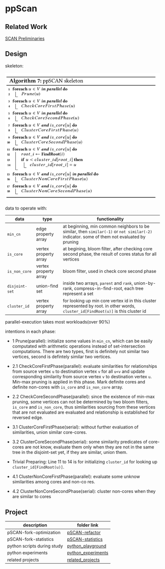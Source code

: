 # ppScan

## Related Work

[SCAN Preliminaries](scan_preliminary.md)

## Design

skeleton:

![ppSCAN skeleton](figures/ppscan-skeleton.png)

data to operate with:

data | type | functionality
--- | --- | --- 
`min_cn` | edge property array  | at beginning, min common neighbors to be similar, then `similar(-1)` or `not similar(-2)` indicator. some of them not evaluated by pruning
`is_core` | vertex property array | at begining, bloom filter, after checking core second phase, the result of cores status for all vertices
`is_non_core` | vertex property array | bloom filter, used in check core second phase
`disjoint-set` | union-find set | inside two arrays, `parent` and `rank`, union-by-rank, compress-in-find-root, each tree represent a set
`cluster_id` | vertex property array | for looking up min core vertex id in this cluster represented by root. in other words, `cluster_id[FindRoot(u)]` is this cluster id

parallel-execution takes most workloads(over 90%)

intentions in each phase:

* 1 Prune(parallel): initialize some values in `min_cn`, which can be easily computated with arithmetic operations instead of 
set-intersection computations. There are two types, first is definitely not similar two vertices, second is defintely 
similar two vertices.

* 2.1 CheckCoreFirstPhase(parallel): evaluate similarities for relationships from source vertex `u` to 
destination vertex `v` for all `u<v` and update corresponding similarity from source vertex `v` to destination vertex `u`. 
Min-max pruning is applied in this phase. Mark definite cores and definite non-cores with `is_core` and `is_non_core` array.

* 2.2 CheckCoreSecondPhase(parallel): since the existence of min-max pruning, some vertices can not be determined by two bloom filters, `is_core` and `is_non_core`, thus similarities sourcing from these vertices that are not evaluated 
are evaluated and relationship is established for reversed edge.

* 3.1 ClusterCoreFirstPhase(serial): without further evaluation of similarities, union similar core-cores.

* 3.2 ClusterCoreSecondPhase(serial): some similarity predicates of core-cores are not know, evaluate them only when they are not in the same tree in the disjoint-set yet, 
if they are similar, union them.

* Trivial Preparing: Line 11 to 14 is for initializing `cluster_id` for looking up `cluster_id[FindRoot(u)]`.

* 4.1 ClusterNonCoreFirstPhase(parallel): evaluate some unknow similarities among cores and non-co res.

* 4.2 ClusterNonCoreSecondPhase(serial): cluster non-cores when they are similar to cores 

## Project 

description | folder link
--- | ---
pSCAN-fork-optimization | [pSCAN-refactor](pSCAN-refactor)
pSCAN-fork-statistics | [pSCAN-statistics](pSCAN-statistics)
python scripts during study | [python_playground](python_playground)
python experiments | [python_experiments](python_experiments)
related projects | [related_projects](related_projects)
